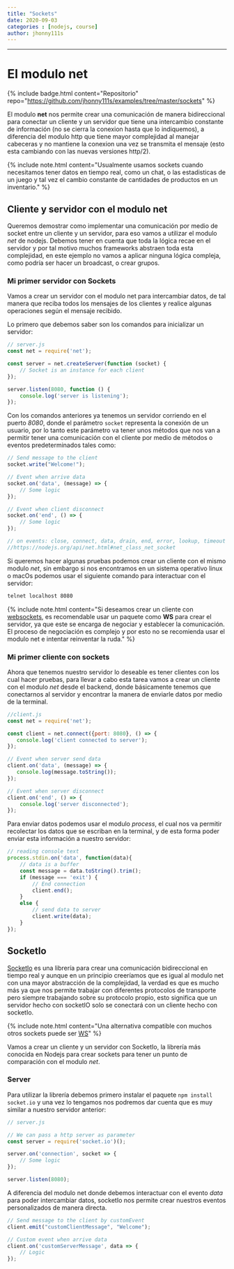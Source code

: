 ```yaml
---
title: "Sockets"
date: 2020-09-03
categories : [nodejs, course]
author: jhonny111s
---
```


--------------

# El modulo net

{% include badge.html content="Repositorio" repo="https://github.com/jhonny111s/examples/tree/master/sockets" %}

El modulo **net** nos permite crear una comunicación de manera bidireccional para conectar un cliente y un servidor que tiene una intercambio constante de información (no se cierra la conexion hasta que lo indiquemos), a diferencia del modulo http que tiene mayor complejidad al manejar cabeceras y no mantiene la conexion una vez se transmita el mensaje (esto esta cambiando con las nuevas versiones http/2).

{% include note.html content="Usualmente usamos sockets cuando necesitamos tener datos en tiempo real, como un chat, o las estadisticas de un juego y tal vez el cambio constante de cantidades de productos en un inventario." %}

## Cliente y servidor con el modulo net

Queremos demostrar como implementar una comunicación por medio de socket entre un cliente y un servidor, para eso vamos a utilizar el modulo *net* de nodejs. Debemos tener en cuenta que toda la lógica recae en el servidor y por tal motivo muchos frameworks abstraen toda esta complejidad, en este ejemplo no vamos a aplicar ninguna lógica compleja, como podría ser hacer un broadcast, o crear grupos.

### Mi primer servidor con Sockets

Vamos a crear un servidor con el modulo net para intercambiar datos, de tal manera que reciba todos los mensajes de los clientes y realice algunas operaciones según el mensaje recibido.

Lo primero que debemos saber son los comandos para inicializar un servidor:

~~~javascript
// server.js
const net = require('net');

const server = net.createServer(function (socket) {
    // Socket is an instance for each client
});

server.listen(8080, function () {
    console.log('server is listening');
});
~~~

Con los comandos anteriores ya tenemos un servidor corriendo en el puerto *8080*, donde el parámetro `socket` representa la conexión de un usuario, por lo tanto este parámetro va tener unos métodos que nos van a permitir tener una comunicación con el cliente por medio de métodos o eventos predeterminados tales como:

~~~javascript
// Send message to the client
socket.write("Welcome!");

// Event when arrive data
socket.on('data', (message) => {
    // Some logic
});

// Event when client disconnect
socket.on('end', () => {
    // Some logic
});

// on events: close, connect, data, drain, end, error, lookup, timeout
//https://nodejs.org/api/net.html#net_class_net_socket
~~~

Si queremos hacer algunas pruebas podemos crear un cliente con el mismo modulo *net*, sin embargo si nos encontramos en un sistema operativo linux o macOs podemos usar el siguiente comando para interactuar con el servidor:

~~~bash
telnet localhost 8080
~~~

{% include note.html content="Si deseamos crear un cliente con [websockets](https://developer.mozilla.org/en-US/docs/Web/API/WebSockets_API/Writing_WebSocket_servers), es recomendable usar un paquete como **WS** para crear el servidor, ya que este se encarga de negociar y establecer la comunicación. El proceso de negociación es complejo y por esto no se recomienda usar el modulo net e intentar reinventar la ruda." %}

### Mi primer cliente con sockets

Ahora que tenemos nuestro servidor lo deseable es tener clientes con los cual hacer pruebas, para llevar a cabo esta tarea vamos a crear un cliente con el modulo *net* desde el backend, donde básicamente tenemos que conectarnos al servidor y encontrar la manera de enviarle datos por medio de la terminal.

~~~javascript
//client.js
const net = require('net');

const client = net.connect({port: 8080}, () => {
   console.log('client connected to server');
});

// Event when server send data
client.on('data', (message) => {
   console.log(message.toString());
});

// Event when server disconnect
client.on('end', () => {
    console.log('server disconnected');
});
~~~

Para enviar datos podemos usar el modulo *process*, el cual nos va permitir recolectar los datos que se escriban en la terminal, y de esta forma poder enviar esta información a nuestro servidor:

~~~javascript
// reading console text
process.stdin.on('data', function(data){
    // data is a buffer
    const message = data.toString().trim();
    if (message === 'exit') {
        // End connection
        client.end();
    }
    else {
        // send data to server
        client.write(data);
    }
});
~~~

## SocketIo

[SocketIo](https://socket.io/docs/) es una librería para crear una comunicación bidireccional en tiempo real y aunque en un principio creeríamos que es igual al modulo net con una mayor abstracción de la complejidad, la verdad es que es mucho más ya que nos permite trabajar con diferentes protocolos de transporte pero siempre trabajando sobre su protocolo propio, esto significa que un servidor hecho con socketIO solo se conectará con un cliente hecho con socketIo.

{% include note.html content="Una alternativa compatible con muchos otros sockets puede ser [WS](https://github.com/websockets/ws)" %}

Vamos a crear un cliente y un servidor con SocketIo, la librería más conocida en Nodejs para crear sockets para tener un punto de comparación con el modulo *net*.

### Server

Para utilizar la librería debemos primero instalar el paquete `npm install socket.io` y una vez lo tengamos nos podremos dar cuenta que es muy similar a nuestro servidor anterior:

~~~javascript
// server.js

// We can pass a http server as parameter
const server = require('socket.io')();

server.on('connection', socket => {
    // Some logic
});

server.listen(8080);
~~~

A diferencia del modulo net donde debemos interactuar con el evento *data* para poder intercambiar datos, socketIo nos permite crear nuestros eventos personalizados de manera directa.

~~~javascript
// Send message to the client by customEvent
client.emit("customClientMessage", "Welcome");

// Custom event when arrive data
client.on('customServerMessage', data => {
    // Logic
});
~~~

